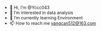 - 👋 Hi, I’m @Yccc043
- 👀 I’m interested in data analysis
- 🌱 I’m currently learning Environment
- 📫 How to reach me yangcan512@163.com

<!---
Yccc043/Yccc043 is a ✨ special ✨ repository because its `README.md` (this file) appears on your GitHub profile.
You can click the Preview link to take a look at your changes.
--->
